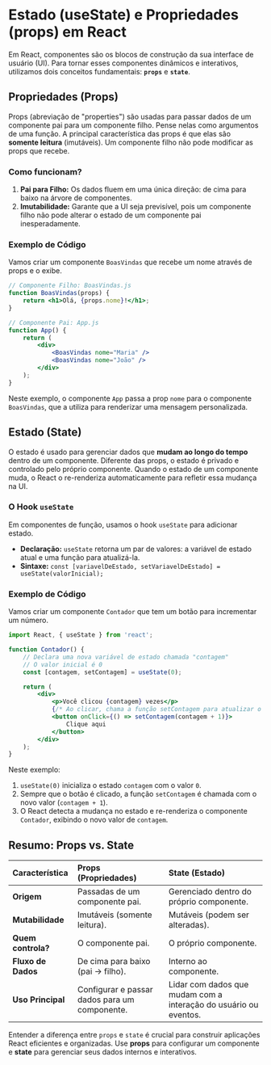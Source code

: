 # Estado (useState) e Propriedades (props) em React

Em React, componentes são os blocos de construção da sua interface de usuário (UI). Para tornar esses componentes dinâmicos e interativos, utilizamos dois conceitos fundamentais: **`props`** e **`state`**.

## Propriedades (Props)

Props (abreviação de "properties") são usadas para passar dados de um componente pai para um componente filho. Pense nelas como argumentos de uma função. A principal característica das props é que elas são **somente leitura** (imutáveis). Um componente filho não pode modificar as props que recebe.

### Como funcionam?

1.  **Pai para Filho:** Os dados fluem em uma única direção: de cima para baixo na árvore de componentes.
2.  **Imutabilidade:** Garante que a UI seja previsível, pois um componente filho não pode alterar o estado de um componente pai inesperadamente.

### Exemplo de Código

Vamos criar um componente `BoasVindas` que recebe um nome através de props e o exibe.

```jsx
// Componente Filho: BoasVindas.js
function BoasVindas(props) {
    return <h1>Olá, {props.nome}!</h1>;
}

// Componente Pai: App.js
function App() {
    return (
        <div>
            <BoasVindas nome="Maria" />
            <BoasVindas nome="João" />
        </div>
    );
}
```

Neste exemplo, o componente `App` passa a prop `nome` para o componente `BoasVindas`, que a utiliza para renderizar uma mensagem personalizada.

## Estado (State)

O estado é usado para gerenciar dados que **mudam ao longo do tempo** dentro de um componente. Diferente das props, o estado é privado e controlado pelo próprio componente. Quando o estado de um componente muda, o React o re-renderiza automaticamente para refletir essa mudança na UI.

### O Hook `useState`

Em componentes de função, usamos o hook `useState` para adicionar estado.

-   **Declaração:** `useState` retorna um par de valores: a variável de estado atual e uma função para atualizá-la.
-   **Sintaxe:** `const [variavelDeEstado, setVariavelDeEstado] = useState(valorInicial);`

### Exemplo de Código

Vamos criar um componente `Contador` que tem um botão para incrementar um número.

```jsx
import React, { useState } from 'react';

function Contador() {
    // Declara uma nova variável de estado chamada "contagem"
    // O valor inicial é 0
    const [contagem, setContagem] = useState(0);

    return (
        <div>
            <p>Você clicou {contagem} vezes</p>
            {/* Ao clicar, chama a função setContagem para atualizar o estado */}
            <button onClick={() => setContagem(contagem + 1)}>
                Clique aqui
            </button>
        </div>
    );
}
```

Neste exemplo:
1.  `useState(0)` inicializa o estado `contagem` com o valor `0`.
2.  Sempre que o botão é clicado, a função `setContagem` é chamada com o novo valor (`contagem + 1`).
3.  O React detecta a mudança no estado e re-renderiza o componente `Contador`, exibindo o novo valor de `contagem`.

## Resumo: Props vs. State

| Característica | Props (Propriedades) | State (Estado) |
| :--- | :--- | :--- |
| **Origem** | Passadas de um componente pai. | Gerenciado dentro do próprio componente. |
| **Mutabilidade** | Imutáveis (somente leitura). | Mutáveis (podem ser alteradas). |
| **Quem controla?** | O componente pai. | O próprio componente. |
| **Fluxo de Dados** | De cima para baixo (pai -> filho). | Interno ao componente. |
| **Uso Principal** | Configurar e passar dados para um componente. | Lidar com dados que mudam com a interação do usuário ou eventos. |

Entender a diferença entre `props` e `state` é crucial para construir aplicações React eficientes e organizadas. Use **props** para configurar um componente e **state** para gerenciar seus dados internos e interativos.
